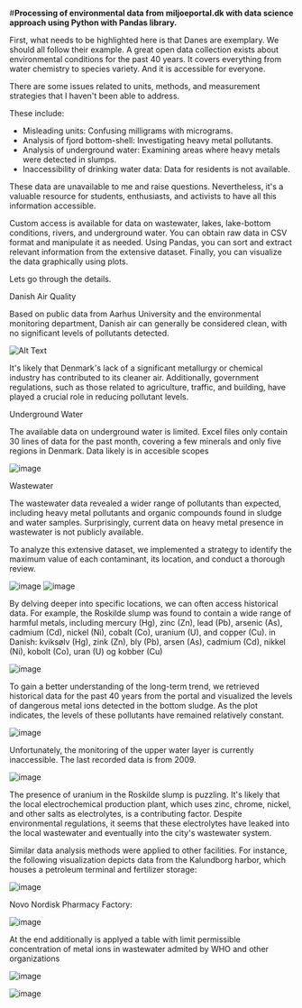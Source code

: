 #**Processing of environmental data from miljoeportal.dk with data science approach using Python with Pandas library.**

First, what needs to be highlighted here is that Danes are exemplary. We should all follow their example. 
A great open data collection exists about environmental conditions for the past 40 years. 
It covers everything from water chemistry to species variety. And it is accessible for everyone.

There are some issues related to units, methods, and measurement strategies that I haven't been able to address. 

These include:

 - Misleading units: Confusing milligrams with micrograms.
 - Analysis of fjord bottom-shell: Investigating heavy metal pollutants.
 - Analysis of underground water: Examining areas where heavy metals were detected in slumps.
 - Inaccessibility of drinking water data: Data for residents is not available.

These data are unavailable to me and raise questions. Nevertheless, it's a valuable resource for students, enthusiasts, 
and activists to have all this information accessible.

Custom access is available for data on wastewater, lakes, lake-bottom conditions, rivers, and underground water.
You can obtain raw data in CSV format and manipulate it as needed.
Using Pandas, you can sort and extract relevant information from the extensive dataset.
Finally, you can visualize the data graphically using plots.

Lets go through the details.

Danish Air Quality

Based on public data from Aarhus University and the environmental monitoring department, 
Danish air can generally be considered clean, with no significant levels of pollutants detected.

 ![Alt Text](contamination_air.png)

It's likely that Denmark's lack of a significant metallurgy or chemical industry has contributed to its cleaner air. 
Additionally, government regulations, such as those related to agriculture, traffic, and building, 
have played a crucial role in reducing pollutant levels.

Underground Water

The available data on underground water is limited. Excel files only contain 30 lines of data for the past month, 
covering a few minerals and only five regions in Denmark. Data likely is in accesible scopes

![image](https://github.com/tech-science-club/datascience_emvironmental_research/blob/68c661a475fe835238bddea75c882b686247b877/underground_water.png)


Wastewater

The wastewater data revealed a wider range of pollutants than expected, including heavy metal pollutants 
and organic compounds found in sludge and water samples. Surprisingly, current data on heavy metal presence 
in wastewater is not publicly available.

To analyze this extensive dataset, we implemented a strategy to identify the maximum value of each contaminant, 
its location, and conduct a thorough review.

![image](Roskilde_sump_station(2).png)
![image](Roskilde_sump_station(1).png)


By delving deeper into specific locations, we can often access historical data. For example, 
the Roskilde slump was found to contain a wide range of harmful metals, including 
mercury (Hg), zinc (Zn), lead (Pb), arsenic (As), cadmium (Cd), nickel (Ni), cobalt (Co), uranium (U), and copper (Cu).
in Danish:
kviksølv (Hg), zink (Zn), bly (Pb), arsen (As), cadmium (Cd), nikkel (Ni), kobolt (Co), uran (U) og kobber (Cu)

![image](https://github.com/tech-science-club/datascience_emvironmental_research/blob/e3c237547aedebb8086a2ac8f70367957fee13d4/contamination_Bjergmarken%20I%20slam.png)


To gain a better understanding of the long-term trend, we retrieved historical data for the past 40 years from 
the portal and visualized the levels of dangerous metal ions detected in the bottom sludge. As the plot indicates, 
the levels of these pollutants have remained relatively constant.

![image](Contaminants_Roskilde_from_1990_to_nowadays_sludge.png)

Unfortunately, the monitoring of the upper water layer is currently inaccessible. The last recorded data is from 2009.

![image](Contaminants_Roskild_from_1990_to_nowadays_wastewater.png)

The presence of uranium in the Roskilde slump is puzzling. It's likely that the local electrochemical 
production plant, which uses zinc, chrome, nickel, and other salts as electrolytes, is a contributing factor. 
Despite environmental regulations, it seems that these electrolytes have leaked into the local wastewater 
and eventually into the city's wastewater system.

Similar data analysis methods were applied to other facilities. For instance, the following visualization 
depicts data from the Kalundborg harbor, which houses a petroleum terminal and fertilizer storage:

![image](https://github.com/tech-science-club/datascience_emvironmental_research/blob/85401837251a3ffea882c435a8a4540f6e478452/contamination_KALUNDBORG%20C.%20I%20slam.png)

Novo Nordisk Pharmacy Factory:

![image](https://github.com/tech-science-club/datascience_emvironmental_research/blob/d86a0278868c684b594c0d1bd24f7e189548bcbf/contamination_Novo%20-%20till%C3%B8b.png)

At the end additionally is applyed a table with limit permissible concentration of metal ions in wastewater
admited by WHO and other organizations

![image](https://github.com/tech-science-club/datascience_emvironmental_research/blob/99748efd903170d6726c938d1dbfcb7f82df6b2d/2-Maximum-Permissible-Concentrations-of-Heavy-Metals-in-Sewage-Sludge-mg-kg-Dry-wt-in.png)

![image](https://github.com/tech-science-club/datascience_emvironmental_research/blob/99748efd903170d6726c938d1dbfcb7f82df6b2d/Heavy-metal-permissible-standard-limit-for-sewage-sludge-applied-on-agricultural-soils.png)




